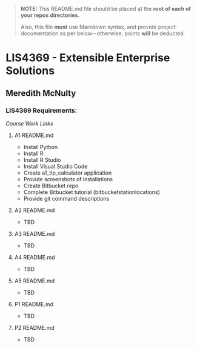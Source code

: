 > **NOTE:** This README.md file should be placed at the **root of each of your repos directories.**
>
>Also, this file **must** use Markdown syntax, and provide project documentation as per below--otherwise, points **will** be deducted.
>

# LIS4369 - Extensible Enterprise Solutions

## Meredith McNulty

### LIS4369 Requirements:

*Course Work Links*

1. A1 README.md
	* Install Python
	* Install R
	* Install R Studio
	* Install Visual Studio Code
	* Create a1_tip_calculator application
	* Provide screenshots of installations
	* Create Bitbucket repo
	* Complete Bitbucket tutorial (bitbucketstationlocations)
	* Provide git command descriptions

2. A2 README.md
	* TBD
	
3. A3 README.md
	* TBD

4. A4 README.md
	* TBD

5. A5 README.md	
	* TBD

6. P1 README.md	
	* TBD

7. P2 README.md	
	* TBD


